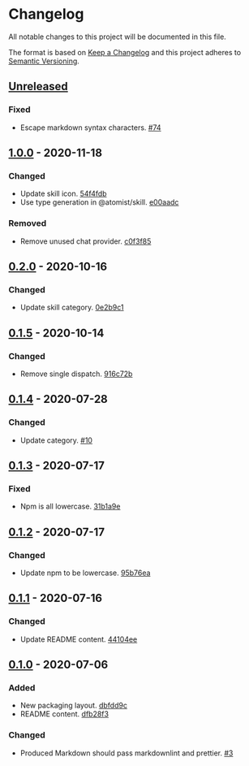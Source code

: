 # Changelog

All notable changes to this project will be documented in this file.

The format is based on [Keep a Changelog](http://keepachangelog.com/)
and this project adheres to [Semantic Versioning](http://semver.org/).

## [Unreleased](https://github.com/atomist-skills/npm-license-usage-skill/compare/1.0.0...HEAD)

### Fixed

-   Escape markdown syntax characters. [#74](https://github.com/atomist-skills/npm-license-usage-skill/issues/74)

## [1.0.0](https://github.com/atomist-skills/npm-license-usage-skill/compare/0.2.0...1.0.0) - 2020-11-18

### Changed

-   Update skill icon. [54f4fdb](https://github.com/atomist-skills/npm-license-usage-skill/commit/54f4fdb27a645d6acaf28f3221e329eaea2c1a4a)
-   Use type generation in @atomist/skill. [e00aadc](https://github.com/atomist-skills/npm-license-usage-skill/commit/e00aadc1e94daca112ae442b093e1d982396df00)

### Removed

-   Remove unused chat provider. [c0f3f85](https://github.com/atomist-skills/npm-license-usage-skill/commit/c0f3f855c47c4b1688d3bd422cb388f40a3b82df)

## [0.2.0](https://github.com/atomist-skills/npm-license-usage-skill/compare/0.1.5...0.2.0) - 2020-10-16

### Changed

-   Update skill category. [0e2b9c1](https://github.com/atomist-skills/npm-license-usage-skill/commit/0e2b9c12eee08d00808a5d25b2e71be5656659a8)

## [0.1.5](https://github.com/atomist-skills/npm-license-usage-skill/compare/0.1.4...0.1.5) - 2020-10-14

### Changed

-   Remove single dispatch. [916c72b](https://github.com/atomist-skills/npm-license-usage-skill/commit/916c72bbce76f3a691176ef1081bf3df3369f7f9)

## [0.1.4](https://github.com/atomist-skills/npm-license-usage-skill/compare/0.1.3...0.1.4) - 2020-07-28

### Changed

-   Update category. [#10](https://github.com/atomist-skills/npm-license-usage-skill/issues/10)

## [0.1.3](https://github.com/atomist-skills/npm-license-usage-skill/compare/0.1.2...0.1.3) - 2020-07-17

### Fixed

-   Npm is all lowercase. [31b1a9e](https://github.com/atomist-skills/npm-license-usage-skill/commit/31b1a9ef3c5db7e5fd250fe8eb66caa79cad1160)

## [0.1.2](https://github.com/atomist-skills/npm-license-usage-skill/compare/0.1.1...0.1.2) - 2020-07-17

### Changed

-   Update npm to be lowercase. [95b76ea](https://github.com/atomist-skills/npm-license-usage-skill/commit/95b76ea8e52d5fec400f74a31dee39e059d48964)

## [0.1.1](https://github.com/atomist-skills/npm-license-usage-skill/compare/0.1.0...0.1.1) - 2020-07-16

### Changed

-   Update README content. [44104ee](https://github.com/atomist-skills/npm-license-usage-skill/commit/44104eea9e717043c1688a2cb3c258499aa70596)

## [0.1.0](https://github.com/atomist-skills/npm-license-usage-skill/tree/0.1.0) - 2020-07-06

### Added

-   New packaging layout. [dbfdd9c](https://github.com/atomist-skills/npm-license-usage-skill/commit/dbfdd9cbc8b0c3680142627994a7c0c8d1690a5c)
-   README content. [dfb28f3](https://github.com/atomist-skills/npm-license-usage-skill/commit/dfb28f350a46b0e81ba3e0917093a27da119aba4)

### Changed

-   Produced Markdown should pass markdownlint and prettier. [#3](https://github.com/atomist-skills/npm-license-usage-skill/issues/3)
